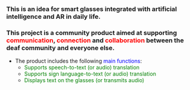 ### This is an idea for **smart glasses** integrated with artificial intelligence and AR in daily life.
### This project is a community product aimed at supporting <span style="color:red">**communication**</span>, <span style="color:red">**connection**</span> and <span style="color:red">**collaboration**</span> between the deaf community and everyone else.
- The product includes the following <span style="color:blue">main functions</span>:
  - <span style="color:green">Supports speech-to-text (or audio) translation</span>
  - <span style="color:green">Supports sign language-to-text (or audio) translation</span>
  - <span style="color:green">Displays text on the glasses (or transmits audio)</span>
